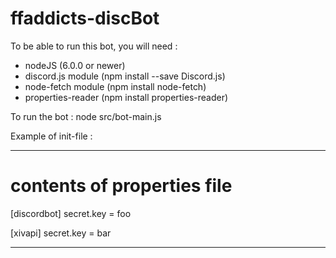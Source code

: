 # ffaddicts-discBot

To be able to run this bot, you will need : 
- nodeJS (6.0.0 or newer)
- discord.js module (npm install --save Discord.js)
- node-fetch module (npm install node-fetch)
- properties-reader (npm install properties-reader)

To run the bot : node src/bot-main.js <init-file>

Example of init-file : 

*******************************************
# contents of properties file
[discordbot]
secret.key = foo

[xivapi]
secret.key = bar
*******************************************